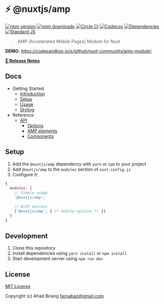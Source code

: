# ⚡ @nuxtjs/amp

[![npm version][npm-version-src]][npm-version-href]
[![npm downloads][npm-downloads-src]][npm-downloads-href]
[![Circle CI][circle-ci-src]][circle-ci-href]
[![Codecov][codecov-src]][codecov-href]
[![Dependencies][david-dm-src]][david-dm-href]
[![Standard JS][standard-js-src]][standard-js-href]

> AMP (Accelerated Mobile Pages) Module for Nuxt

**DEMO**: https://codesandbox.io/s/github/nuxt-community/amp-module/

[📖 **Release Notes**](./CHANGELOG.md)

## Docs

* Getting Started
  * [Introduction](docs/README.md)
  * [Setup](docs/guide/setup.md)
  * [Usage](docs/guide/usage.md)
  * [Styling](docs/guide/styling.md)
* Reference
  * [API](docs/api/readme.md)
    * [Options](docs/api/options.md)
    * [AMP elements](docs/api/amp-elements.md)
    * [Components](docs/api/components.md)


## Setup

1. Add the `@nuxtjs/amp` dependency with `yarn` or `npm` to your project
2. Add `@nuxtjs/amp` to the `modules` section of `nuxt.config.js`
3. Configure it:

```js
{
  modules: [
    // Simple usage
    '@nuxtjs/amp',

    // With options
    ['@nuxtjs/amp', { /* module options */ }]
  ]
}
```

## Development

1. Clone this repository
2. Install dependencies using `yarn install` or `npm install`
3. Start development server using `npm run dev`

## License

[MIT License](./LICENSE)

Copyright (c) Ahad Birang <farnabaz@gmail.com>

<!-- Badges -->
[npm-version-src]: https://img.shields.io/npm/dt/@nuxtjs/amp.svg?style=flat-square
[npm-version-href]: https://npmjs.com/package/@nuxtjs/amp

[npm-downloads-src]: https://img.shields.io/npm/v/@nuxtjs/amp/latest.svg?style=flat-square
[npm-downloads-href]: https://npmjs.com/package/@nuxtjs/amp

[circle-ci-src]: https://img.shields.io/circleci/project/github/nuxt-community/amp-module.svg?style=flat-square
[circle-ci-href]: https://circleci.com/gh/nuxt-community/amp-module

[codecov-src]: https://img.shields.io/codecov/c/github/nuxt-community/amp-module.svg?style=flat-square
[codecov-href]: https://codecov.io/gh/nuxt-community/amp-module

[david-dm-src]: https://david-dm.org/nuxt-community/amp-module/status.svg?style=flat-square
[david-dm-href]: https://david-dm.org/nuxt-community/amp-module

[standard-js-src]: https://img.shields.io/badge/code_style-standard-brightgreen.svg?style=flat-square
[standard-js-href]: https://standardjs.com
